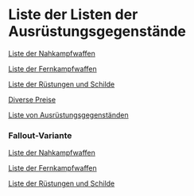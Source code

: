 # Liste der Listen der Ausrüstungsgegenstände

[Liste der Nahkampfwaffen](Liste_der_Nahkampfwaffen.md)

[Liste der Fernkampfwaffen](Liste_der_Fernkampfwaffen.md)

[Liste der Rüstungen und Schilde](Liste_der_Rüstungen_und_Schilde.md)

[Diverse Preise](Diverse_Preise.md)

[Liste von Ausrüstungsgegenständen](Liste_von_Ausrüstungsgegenständen.md)



### Fallout-Variante

[Liste der Nahkampfwaffen](Liste_der_Nahkampfwaffen_(Fallout).md)

[Liste der Fernkampfwaffen](Liste_der_Fernkampfwaffen_(Fallout).md)

[Liste der Rüstungen und Schilde](Liste_der_Rüstungen_und_Schilde_(Fallout).md)
